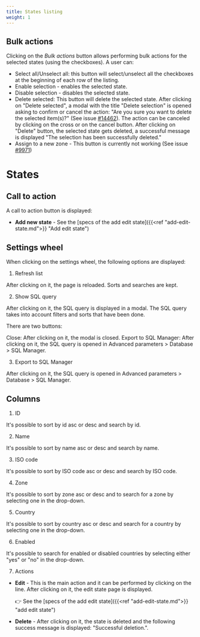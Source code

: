 ```yaml
---
title: States listing
weight: 1
---
```


## Bulk actions

Clicking on the _Bulk actions_ button allows performing bulk actions for the selected states (using the checkboxes). A user can:

- Select all/Unselect all: this button will select/unselect all the checkboxes at the beginning of each row of the listing.
- Enable selection - enables the selected state.
- Disable selection - disables the selected state.
- Delete selected: This button will delete the selected state. 
After clicking on "Delete selected", a modal with the title "Delete selection" is opened asking to confirm or cancel the action: "Are you sure you want to delete the selected item(s)?" (See issue [#14462](https://github.com/PrestaShop/PrestaShop/issues/14462)). The action can be canceled by clicking on the cross or on the cancel button.
After clicking on "Delete" button, the selected state gets deleted, a successful message is displayed "The selection has been successfully deleted."
- Assign to a new zone - This button is currently not working (See issue [#9971](https://github.com/PrestaShop/PrestaShop/issues/9971))

# States

## Call to action

A call to action button is displayed:

 - **Add new state** - See the [specs of the add edit state]({{<ref "add-edit-state.md">}} "Add edit state") 

## Settings wheel

When clicking on the settings wheel, the following options are displayed:

1. Refresh list

After clicking on it, the page is reloaded. Sorts and searches are kept.

2. Show SQL query

After clicking on it, the SQL query is displayed in a modal. The SQL query takes into account filters and sorts that have been done.

There are two buttons:

Close: After clicking on it, the modal is closed.
Export to SQL Manager: After clicking on it, the SQL query is opened in Advanced parameters > Database > SQL Manager.

3. Export to SQL Manager

After clicking on it, the SQL query is opened in Advanced parameters > Database > SQL Manager.

## Columns

1. ID

It's possible to sort by id asc or desc and search by id.

2. Name

It's possible to sort by name asc or desc and search by name.

3. ISO code

It's possible to sort by ISO code asc or desc and search by ISO code.

4. Zone

It's possible to sort by zone asc or desc and to search for a zone by selecting one in the drop-down.

5. Country

It's possible to sort by country asc or desc and search for a country by selecting one in the drop-down.

6. Enabled

It's possible to search for enabled or disabled countries by selecting either "yes" or "no" in the drop-down.

7. Actions

 - **Edit** - This is the main action and it can be performed by clicking on the line. After clicking on it, the edit state page is displayed.
 
   👉 See the [specs of the add edit state]({{<ref "add-edit-state.md">}} "add edit state") 
   
 - **Delete** - After clicking on it, the state is deleted and the following success message is displayed: "Successful deletion.".

